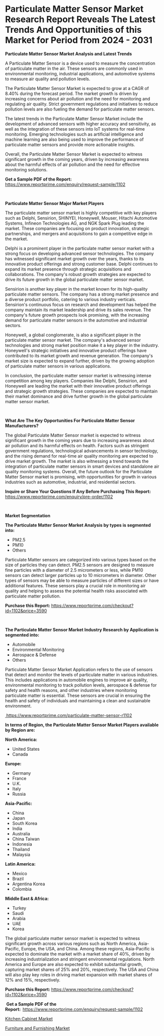 <p><h1>Particulate Matter Sensor Market Research Report Reveals The Latest Trends And Opportunities of this Market for Period from 2024 - 2031</h1></p><p><strong>Particulate Matter Sensor Market Analysis and Latest Trends</strong></p>
<p><p>A Particulate Matter Sensor is a device used to measure the concentration of particulate matter in the air. These sensors are commonly used in environmental monitoring, industrial applications, and automotive systems to measure air quality and pollution levels.</p><p>The Particulate Matter Sensor Market is expected to grow at a CAGR of 8.40% during the forecast period. The market growth is driven by increasing concerns about air pollution and the need for monitoring and regulating air quality. Strict government regulations and initiatives to reduce pollution levels are also fueling the demand for particulate matter sensors.</p><p>The latest trends in the Particulate Matter Sensor Market include the development of advanced sensors with higher accuracy and sensitivity, as well as the integration of these sensors into IoT systems for real-time monitoring. Emerging technologies such as artificial intelligence and machine learning are also being used to improve the performance of particulate matter sensors and provide more actionable insights.</p><p>Overall, the Particulate Matter Sensor Market is expected to witness significant growth in the coming years, driven by increasing awareness about the harmful effects of air pollution and the need for effective monitoring solutions.</p></p>
<p><strong>Get a Sample PDF of the Report:&nbsp;</strong> <a href="https://www.reportprime.com/enquiry/request-sample/1102">https://www.reportprime.com/enquiry/request-sample/1102</a></p>
<p>&nbsp;</p>
<p><strong>Particulate Matter Sensor Major Market Players</strong></p>
<p><p>The particulate matter sensor market is highly competitive with key players such as Delphi, Sensirion, SHINYEI, Honeywell, Mouser, Hitachi Automotive Systems, Infineon Technologies AG, and NGK Spark Plug leading the market. These companies are focusing on product innovation, strategic partnerships, and mergers and acquisitions to gain a competitive edge in the market.</p><p>Delphi is a prominent player in the particulate matter sensor market with a strong focus on developing advanced sensor technologies. The company has witnessed significant market growth over the years, thanks to its innovative product offerings and strong customer base. Delphi continues to expand its market presence through strategic acquisitions and collaborations. The company's robust growth strategies are expected to drive its future growth in the global particulate matter sensor market.</p><p>Sensirion is another key player in the market known for its high-quality particulate matter sensors. The company has a strong market presence and a diverse product portfolio, catering to various industry verticals. Sensirion's continuous focus on research and development has helped the company maintain its market leadership and drive its sales revenue. The company's future growth prospects look promising, with the increasing demand for particulate matter sensors in the automotive and industrial sectors.</p><p>Honeywell, a global conglomerate, is also a significant player in the particulate matter sensor market. The company's advanced sensor technologies and strong market position make it a key player in the industry. Honeywell's strategic initiatives and innovative product offerings have contributed to its market growth and revenue generation. The company's market size is expected to expand further, driven by the growing adoption of particulate matter sensors in various applications.</p><p>In conclusion, the particulate matter sensor market is witnessing intense competition among key players. Companies like Delphi, Sensirion, and Honeywell are leading the market with their innovative product offerings and strategic growth strategies. These companies are expected to maintain their market dominance and drive further growth in the global particulate matter sensor market.</p></p>
<p>&nbsp;</p>
<p><strong>What Are The Key Opportunities For Particulate Matter Sensor Manufacturers?</strong></p>
<p><p>The global Particulate Matter Sensor market is expected to witness significant growth in the coming years due to increasing awareness about air pollution and its harmful effects on health. Factors such as stringent government regulations, technological advancements in sensor technology, and the rising demand for real-time air quality monitoring are expected to drive market growth. The market is also witnessing a trend towards the integration of particulate matter sensors in smart devices and standalone air quality monitoring systems. Overall, the future outlook for the Particulate Matter Sensor market is promising, with opportunities for growth in various industries such as automotive, industrial, and residential sectors.</p></p>
<p><strong>Inquire or Share Your Questions If Any Before Purchasing This Report:</strong> <a href="https://www.reportprime.com/enquiry/pre-order/1102">https://www.reportprime.com/enquiry/pre-order/1102</a></p>
<p>&nbsp;</p>
<p><strong>Market Segmentation</strong></p>
<p><strong>The Particulate Matter Sensor Market Analysis by types is segmented into:</strong></p>
<p><ul><li>PM2.5</li><li>PM10</li><li>Others</li></ul></p>
<p><p>Particulate Matter sensors are categorized into various types based on the size of particles they can detect. PM2.5 sensors are designed to measure fine particles with a diameter of 2.5 micrometers or less, while PM10 sensors can detect larger particles up to 10 micrometers in diameter. Other types of sensors may be able to measure particles of different sizes or have additional features. These sensors play a crucial role in monitoring air quality and helping to assess the potential health risks associated with particulate matter pollution.</p></p>
<p><strong>Purchase this Report:&nbsp;</strong><a href="https://www.reportprime.com/checkout?id=1102&price=3590">https://www.reportprime.com/checkout?id=1102&price=3590</a></p>
<p>&nbsp;</p>
<p><strong>The Particulate Matter Sensor Market Industry Research by Application is segmented into:</strong></p>
<p><ul><li>Automobile</li><li>Environmental Monitoring</li><li>Aerospace & Defense</li><li>Others</li></ul></p>
<p><p>Particulate Matter Sensor Market Application refers to the use of sensors that detect and monitor the levels of particulate matter in various industries. This includes applications in automobile engines to improve air quality, environmental monitoring to track pollution levels, aerospace & defense for safety and health reasons, and other industries where monitoring particulate matter is essential. These sensors are crucial in ensuring the health and safety of individuals and maintaining a clean and sustainable environment.</p></p>
<p><a href="https://www.reportprime.com/particulate-matter-sensor-r1102">&nbsp;https://www.reportprime.com/particulate-matter-sensor-r1102</a></p>
<p><strong>In terms of Region, the Particulate Matter Sensor Market Players available by Region are:</strong></p>
<p>
    <p> <strong> North America: </strong>
        <ul>
            <li>United States</li>
            <li>Canada</li>
        </ul>
        </p> 
    <p> <strong> Europe: </strong>
        <ul>
            <li>Germany</li>
            <li>France</li>
            <li>U.K.</li>
            <li>Italy</li>
            <li>Russia</li>
        </ul>
        </p> 
    <p> <strong> Asia-Pacific: </strong>
        <ul>
            <li>China</li>
            <li>Japan</li>
            <li>South Korea</li>
            <li>India</li>
            <li>Australia</li>
            <li>China Taiwan</li>
            <li>Indonesia</li>
            <li>Thailand</li>
            <li>Malaysia</li>
        </ul>
        </p> 
    <p> <strong> Latin America: </strong>
        <ul>
            <li>Mexico</li>
            <li>Brazil</li>
            <li>Argentina Korea</li>
            <li>Colombia</li>
        </ul>
        </p> 
    <p> <strong> Middle East & Africa: </strong>
        <ul>
            <li>Turkey</li>
            <li>Saudi</li>
            <li>Arabia</li>
            <li>UAE</li>
            <li>Korea</li>
        </ul>
    </p>
    </p>
<p><p>The global particulate matter sensor market is expected to witness significant growth across various regions such as North America, Asia-Pacific, Europe, the USA, and China. Among these regions, Asia-Pacific is expected to dominate the market with a market share of 40%, driven by increasing industrialization and stringent environmental regulations. North America and Europe are also expected to exhibit substantial growth, capturing market shares of 25% and 20%, respectively. The USA and China will also play key roles in driving market expansion with market shares of 12% and 15%, respectively.</p></p>
<p><strong>Purchase this Report: </strong><a href="https://www.reportprime.com/checkout?id=1102&price=3590">https://www.reportprime.com/checkout?id=1102&price=3590</a></p>
<p>&nbsp;<strong>Get a Sample PDF of the Report:&nbsp;&nbsp;</strong><a href="https://www.reportprime.com/enquiry/request-sample/1102">https://www.reportprime.com/enquiry/request-sample/1102</a></p>
<p><strong></strong></p>
<p><p><a href="https://github.com/Glendatilghmankmgz0rbhwpy/Market-Research-Report-List-4/blob/main/kitchen-cabinet-market.md">Kitchen Cabinet Market</a></p><p><a href="https://github.com/dx0328/Market-Research-Report-List-4/blob/main/furniture-and-furnishing-market.md">Furniture and Furnishing Market</a></p></p>